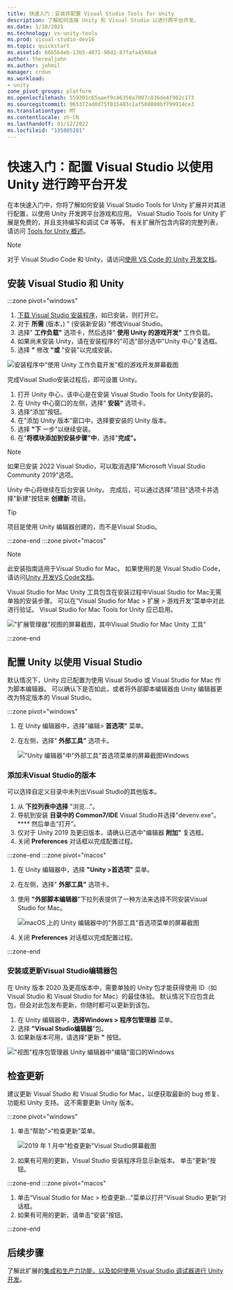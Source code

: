 ```yaml
---
title: 快速入门：安装并配置 Visual Studio Tools for Unity
description: 了解如何连接 Unity 和 Visual Studio 以进行跨平台开发。
ms.date: 1/10/2021
ms.technology: vs-unity-tools
ms.prod: visual-studio-dev16
ms.topic: quickstart
ms.assetid: 66b5b4eb-13b5-4071-98d2-87fafa4598a8
author: therealjohn
ms.author: johmil
manager: crdun
ms.workload:
- unity
zone_pivot_groups: platform
ms.openlocfilehash: 559301c65aaef9c46350a7007c836de4f902c173
ms.sourcegitcommit: 965372ad0d75f015403c1af508080bf799914ce3
ms.translationtype: MT
ms.contentlocale: zh-CN
ms.lasthandoff: 01/12/2022
ms.locfileid: "135805281"
---
```

# <a name="quickstart-configure-visual-studio-for-cross-platform-development-with-unity"></a>快速入门：配置 Visual Studio 以使用 Unity 进行跨平台开发

在本快速入门中，你将了解如何安装 Visual Studio Tools for Unity 扩展并对其进行配置，以使用 Unity 开发跨平台游戏和应用。  Visual Studio Tools for Unity 扩展是免费的，并且支持编写和调试 C# 等等。 有关扩展所包含内容的完整列表，请访问 [Tools for Unity 概述](./visual-studio-tools-for-unity.md)。

> [!NOTE]
> 对于 Visual Studio Code 和 Unity，请访问[使用 VS Code 的 Unity 开发文档](https://code.visualstudio.com/docs/other/unity)。

## <a name="install-visual-studio-and-unity"></a>安装 Visual Studio 和 Unity

:::zone pivot="windows"

1. [下载 Visual Studio 安装程序](/visualstudio/install/install-visual-studio)，如已安装，则打开它。
2. 对于 **所需** (版本，) " (安装新安装) "修改Visual Studio。
3. 选择" **工作负载"** 选项卡，然后选择" **使用 Unity 的游戏开发"** 工作负载。    
4. 如果尚未安装 Unity，请在安装程序的"可选"部分选中"Unity 中心"复选框。
5. 选择 **"** 修改 **"或** "安装"以完成安装。

![安装程序中"使用 Unity 工作负载开发"框的游戏开发屏幕截图](../media/vs/unity-workload.png)

完成Visual Studio安装过程后，即可设置 Unity。

1. 打开 Unity 中心，该中心是在安装 Visual Studio Tools for Unity安装的。
1. 在 Unity 中心窗口的左侧，选择" **安装"** 选项卡。
1. 选择“添加”按钮。
1. 在"添加 Unity 版本"窗口中，选择要安装的 Unity 版本。
1. 选择 **"下** 一步"以继续安装。
1. 在"**将模块添加到安装步骤"中**，选择"**完成"。**

>[!NOTE]
>如果已安装 2022 Visual Studio，可以取消选择"Microsoft Visual Studio Community 2019"选项。

Unity 中心将继续在后台安装 Unity。 完成后，可以通过选择"项目"选项卡并选择"新建"按钮来 **创建新** 项目。 

>[!TIP]
>项目是使用 Unity 编辑器创建的，而不是Visual Studio。

:::zone-end
:::zone pivot="macos"

> [!NOTE]
> 此安装指南适用于Visual Studio for Mac。 如果使用的是 Visual Studio Code，请访问[Unity 开发VS Code文档](https://code.visualstudio.com/docs/other/unity)。

Visual Studio for Mac Unity 工具包含在安装过程中Visual Studio for Mac无需单独的安装步骤。 可以在“Visual Studio for Mac > 扩展 > 游戏开发”菜单中对此进行验证。 Visual Studio for Mac Tools for Unity 应已启用。

!["扩展管理器"视图的屏幕截图，其中Visual Studio for Mac Unity 工具"](../media/vsm/unity-workload.png)

:::zone-end

## <a name="configure-unity-to-use-visual-studio"></a>配置 Unity 以使用 Visual Studio

默认情况下，Unity 应已配置为使用 Visual Studio 或 Visual Studio for Mac 作为脚本编辑器。 可以确认下是否如此，或者将外部脚本编辑器由 Unity 编辑器更改为特定版本的 Visual Studio。

:::zone pivot="windows"

1. 在 Unity 编辑器中，选择"编辑> **首选项"** 菜单。
2. 在左侧，选择" **外部工具"** 选项卡。

    !["Unity 编辑器"中"外部工具"首选项菜单的屏幕截图Windows](../media/vs/preferences-external-tools.png)

### <a name="add-a-version-of-visual-studio-that-is-not-listed"></a>添加未Visual Studio的版本
可以选择自定义目录中未列出Visual Studio的其他版本。

1. 从 **下拉列表中选择** "浏览..."。
2. 导航到安装 **目录中的 Common7/IDE** Visual Studio并选择"devenv.exe"。 **** 然后单击“打开”。
3. 仅对于 Unity 2019 及更旧版本，请确认已选中"编辑器 **附加"** 复选框。
4. 关闭 **Preferences** 对话框以完成配置过程。

:::zone-end
:::zone pivot="macos"

1. 在 Unity 编辑器中，选择 **"Unity >首选项"** 菜单。
2. 在左侧，选择" **外部工具"** 选项卡。
3. 使用 **"外部脚本编辑器**"下拉列表提供了一种方法来选择不同安装Visual Studio for Mac。

    ![macOS 上的 Unity 编辑器中的"外部工具"首选项菜单的屏幕截图](../media/vsm/preferences-external-tools.png)

4. 关闭 **Preferences** 对话框以完成配置过程。

:::zone-end

### <a name="install-or-update-the-visual-studio-editor-package"></a>安装或更新Visual Studio编辑器包

在 Unity 版本 2020 及更高版本中，需要单独的 Unity 包才能获得使用 ID（如 Visual Studio 和 Visual Studio for Mac）的最佳体验。 默认情况下应包含此包，但会对此包发布更新，你随时都可以更新到该包。

1. 在 Unity 编辑器中，**选择Windows > 程序包管理器** 菜单。
1. 选择 **"Visual Studio编辑器**"包。
1. 如果新版本可用，请选择"更新 **"** 按钮。

!["视图"程序包管理器 Unity 编辑器中"编辑"窗口的Windows](../media/vs/unity-package-manager.png)

## <a name="check-for-updates"></a>检查更新

建议更新 Visual Studio 和 Visual Studio for Mac，以便获取最新的 bug 修复、功能和 Unity 支持。 这不需要更新 Unity 版本。

:::zone pivot="windows"

1. 单击“帮助”>“检查更新”菜单。

    ![2019 年 1 月中"检查更新"Visual Studio屏幕截图](../media/vs/check-for-updates.png)    

2. 如果有可用的更新，Visual Studio 安装程序将显示新版本。 单击“更新”按钮。

:::zone-end
:::zone pivot="macos"

1. 单击“Visual Studio for Mac > 检查更新...”菜单以打开“Visual Studio 更新”对话框。
2. 如果有可用的更新，请单击“安装”按钮。

:::zone-end

## <a name="next-steps"></a>后续步骤

了解此扩展的[集成和生产力功能，以及如何使用 Visual Studio 调试器进行 Unity 开发](using-visual-studio-tools-for-unity.md)。
